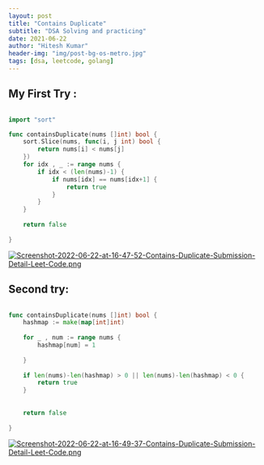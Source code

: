 ```yaml
---
layout: post
title: "Contains Duplicate"
subtitle: "DSA Solving and practicing"
date: 2021-06-22
author: "Hitesh Kumar"
header-img: "img/post-bg-os-metro.jpg"
tags: [dsa, leetcode, golang]
---
```

 
## My First Try :

```go

import "sort"

func containsDuplicate(nums []int) bool {
    sort.Slice(nums, func(i, j int) bool {
        return nums[i] < nums[j]
    })
    for idx , _ := range nums {
        if idx < (len(nums)-1) {
            if nums[idx] == nums[idx+1] {
                return true
            }   
        }
    }
    
    return false
    
}

```
[![Screenshot-2022-06-22-at-16-47-52-Contains-Duplicate-Submission-Detail-Leet-Code.png](https://i.postimg.cc/SNMWLwVZ/Screenshot-2022-06-22-at-16-47-52-Contains-Duplicate-Submission-Detail-Leet-Code.png)](https://postimg.cc/D87Jnp9s)

## Second try:

```go

func containsDuplicate(nums []int) bool {
    hashmap := make(map[int]int)
    
    for _ , num := range nums {
        hashmap[num] = 1
        
    }
    
    if len(nums)-len(hashmap) > 0 || len(nums)-len(hashmap) < 0 {
        return true
    }
    
    
    return false
    
}
```

[![Screenshot-2022-06-22-at-16-49-37-Contains-Duplicate-Submission-Detail-Leet-Code.png](https://i.postimg.cc/BnNct2ms/Screenshot-2022-06-22-at-16-49-37-Contains-Duplicate-Submission-Detail-Leet-Code.png)](https://postimg.cc/LJYZbgd0)






